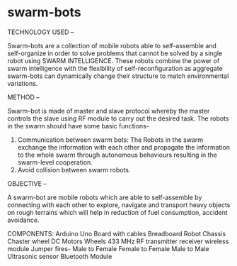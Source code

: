 # swarm-bots
TECHNOLOGY USED – 

Swarm-bots are a collection of mobile robots able to self-assemble and self-organize in order to solve problems that cannot be solved by a single robot using SWARM INTELLIGENCE. 
These robots combine the power of swarm intelligence with the flexibility of self-reconfiguration as aggregate swarm-bots can dynamically change their structure to match 
environmental variations.

METHOD – 

Swarm-bot is made of master and slave protocol whereby the master controls the slave using RF module to carry out the desired task. 
The robots in the swarm should have some basic functions-
1) Communication between swarm bots: 
The Robots in the swarm exchange the information with each other and propagate the information to the whole swarm through autonomous 
behaviours resulting in the swarm-level cooperation.
2) Avoid collision between swarm robots.

OBJECTIVE – 

A swarm-bot are mobile robots which are able to self-assemble by connecting with each other to explore, navigate and transport heavy objects on rough terrains which will 
help in reduction of fuel consumption, accident avoidance.

COMPONENTS: 
Arduino Uno Board with cables
Breadboard
Robot Chassis
Chaster wheel
DC Motors 
Wheels
433 MHz RF transmitter receiver wireless module
Jumper fires-
Male to Female
Female to Female
Male to Male
Ultrasonic sensor
Bluetooth Module


 
 
